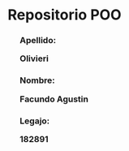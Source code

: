 <h1>Repositorio POO</h1>
<ul>
  <h3>Apellido:<p>Olivieri</p></h3>
  <h3>Nombre:<p>Facundo Agustin</p></h3>
  <h3>Legajo:<p>182891</p></h3>
</ul>

